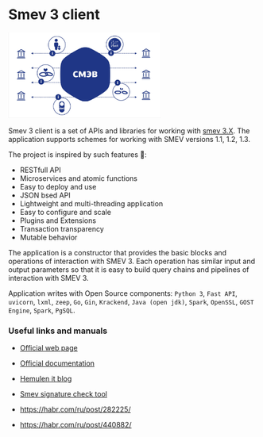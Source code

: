 # Smev 3 client

<img src="imgs/smev_logo.jpg" style="zoom:30%;" />

Smev 3 client is a set of APIs and libraries for working with [smev 3.X](https://smev3.gosuslugi.ru/portal/). The application supports schemes for working with SMEV versions 1.1, 1.2, 1.3.

The project is inspired by such features 🚀:

- RESTfull API
- Microservices and atomic functions
- Easy to deploy and use
- JSON bsed API
- Lightweight and multi-threading application
- Easy to configure and scale
- Plugins and Extensions
- Transaction transparency
- Mutable behavior

The application is a constructor that provides the basic blocks and operations of interaction with SMEV 3. Each operation has similar input and output parameters so that it is easy to build query chains and pipelines of interaction with SMEV 3.

Application writes with Open Source components: `Python 3`, `Fast API`, `uvicorn`, `lxml`, `zeep`, `Go`, `Gin`, `Krackend`, `Java (open jdk)`, `Spark`, `OpenSSL`, `GOST Engine`, `Spark`, `PgSQL`.

### Useful links and manuals

- [Official web page](https://smev.gosuslugi.ru/portal/)

- [Official documentation](https://smev3.gosuslugi.ru/portal/api/files/2_%D0%9C%D0%B5%D1%82%D0%BE%D0%B4%D0%B8%D1%87%D0%B5%D1%81%D0%BA%D0%B8%D0%B5%20%D1%80%D0%B5%D0%BA%D0%BE%D0%BC%D0%B5%D0%BD%D0%B4%D0%B0%D1%86%D0%B8%D0%B8%20%D0%BF%D0%BE%20%D1%80%D0%B0%D0%B1%D0%BE%D1%82%D0%B5%20%D1%81%20%D0%95%D0%A1%D0%9C%D0%AD%D0%92%20%D0%B2%D0%B5%D1%80%D1%81%D0%B8%D1%8F%20%203.4.0.1.docx)
- [Hemulen it blog](https://hemulen-it.ru/smev/)
- [Smev signature check tool](https://smev3.gosuslugi.ru/portal/checkxmlform.jsp)
- https://habr.com/ru/post/282225/
- https://habr.com/ru/post/440882/